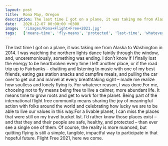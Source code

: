 ```yaml
---
layout: post
title:  Rona May, Oregon
description: The last time I got on a plane, it was taking me from Alaska to Washington in 2014. I was watching the northern lights dance faintly through the windo...
date:   2020-12-07 00:00:00 +0300
image:  '/images/Rona+Flight+Free+2021.jpg'
tags:   ['means-time', 'fly-means', 'protected', 'last-time', 'whatever-reason', 'road-trip', 'quitting-flying', 'meaningful-action']
---
```

The last time I got on a plane, it was taking me from Alaska to Washington in 2014. I was watching the northern lights dance faintly through the window, and, unceremoniously, something was ending. I don’t know if I finally lost the energy to be heartbroken every time I left another place, or if the road trip up to Fairbanks – chatting and listening to music with one of my best friends, eating gas station snacks and campfire meals, and pulling the car over to get out and marvel at every breathtaking sight – made me realize how soulless and lonely flying is. For whatever reason, I was done.For me, choosing not to fly means being free to live a calmer, more abundant life. It means time to grow roots and get to work for the planet. Being part of the international flight free community means sharing the joy of meaningful action with folks around the world and celebrating how lucky we are to be able to live our values in this way.For a livable planet, I can miss the places that were still on my travel bucket list. I’d rather know those places exist – and that they and their people are safe, healthy, and protected – than ever see a single one of them. Of course, the reality is more nuanced, but quitting flying is still a simple, tangible, impactful way to participate in that hopeful future. Flight Free 2021, here we come.

